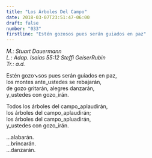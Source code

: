 ```yaml
---
title: "Los Árboles Del Campo"
date: 2018-03-07T23:51:47-06:00
draft: false
number: "033"
firstline: "Estén gozosos pues serán guiados en paz"
---
```


_M.: Stuart Dauermann_  
_L.: Adap. Isaías 55:12 Steffi GeiserRubin_  
_Tr.: a.d._

Estén gozo➘sos pues serán guiados en paz,  
los montes ante_ustedes se rebajarán,  
de gozo gritarán, alegres danzarán,  
y_ustedes con gozo_irán.

Todos los árboles del campo_aplaudirán,  
los árboles del campo_aplaudirán;  
los árboles del campo_apluadirán,  
y_ustedes con gozo_irán.

...alabarán.  
...brincarán.  
...danzarán.